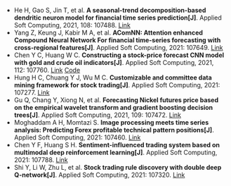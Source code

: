 * He H, Gao S, Jin T, et al. <b>A seasonal-trend decomposition-based dendritic neuron model for financial time series prediction[J]</b>. Applied Soft Computing, 2021, 108: 107488. [Link](https://www.sciencedirect.com/science/article/pii/S1568494621004117)
* Yang Z, Keung J, Kabir M A, et al. <b>AComNN: Attention enhanced Compound Neural Network For financial time-series forecasting with cross-regional features[J]</b>. Applied Soft Computing, 2021: 107649. [Link](https://www.sciencedirect.com/science/article/pii/S1568494621005706)
* Chen Y C, Huang W C. <b>Constructing a stock-price forecast CNN model with gold and crude oil indicators[J]</b>. Applied Soft Computing, 2021, 112: 107760. [Link](https://www.sciencedirect.com/science/article/pii/S1568494621006815) [Code](https://codeocean.com/capsule/1602263/tree/v1)
* Hung H C, Chuang Y J, Wu M C. <b>Customizable and committee data mining framework for stock trading[J]</b>. Applied Soft Computing, 2021: 107277. [Link](https://www.sciencedirect.com/science/article/pii/S1568494621002003)
* Gu Q, Chang Y, Xiong N, et al. <b>Forecasting Nickel futures price based on the empirical wavelet transform and gradient boosting decision trees[J]</b>. Applied Soft Computing, 2021, 109: 107472. [Link](https://www.sciencedirect.com/science/article/pii/S1568494621003951)
* Moghaddam A H, Momtazi S. <b>Image processing meets time series analysis: Predicting Forex profitable technical pattern positions[J]</b>. Applied Soft Computing, 2021: 107460. [Link](https://www.sciencedirect.com/science/article/pii/S1568494621003835)
* Chen Y F, Huang S H. <b>Sentiment-influenced trading system based on multimodal deep reinforcement learning[J]</b>. Applied Soft Computing, 2021: 107788. [Link](https://www.sciencedirect.com/science/article/pii/S1568494621007092)
* Shi Y, Li W, Zhu L, et al. <b>Stock trading rule discovery with double deep Q-network[J]</b>. Applied Soft Computing, 2021: 107320. [Link](https://www.sciencedirect.com/science/article/pii/S156849462100243X)